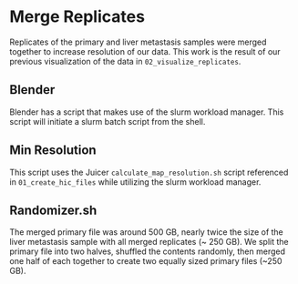 # Merge Replicates

Replicates of the primary and liver metastasis samples were merged together to increase resolution of our data. This work is the result of our previous visualization of the data in `02_visualize_replicates`. 

## Blender

Blender has a script that makes use of the slurm workload manager. This script will initiate a slurm batch script from the shell. 

## Min Resolution

This script uses the Juicer `calculate_map_resolution.sh` script referenced in `01_create_hic_files` while utilizing the slurm workload manager. 

## Randomizer.sh

The merged primary file was around 500 GB, nearly twice the size of the liver metastasis sample with all merged replicates (~ 250 GB). We split the primary file into two halves, shuffled the contents randomly, then merged one half of each together to create two equally sized primary files (~250 GB).